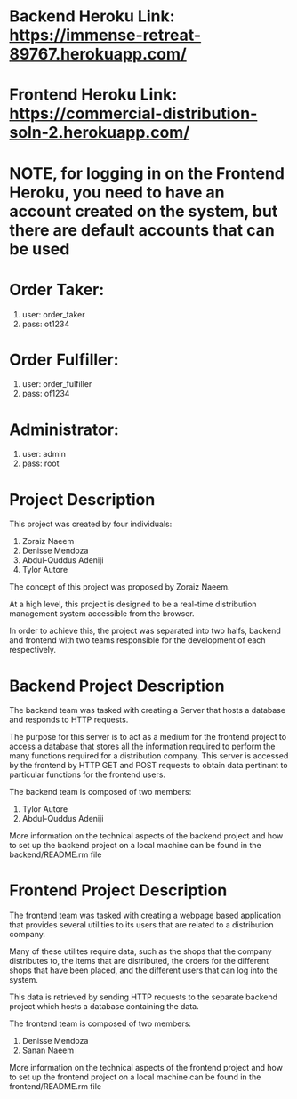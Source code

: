 # Backend Heroku Link: https://immense-retreat-89767.herokuapp.com/
# Frontend Heroku Link: https://commercial-distribution-soln-2.herokuapp.com/
# NOTE, for logging in on the Frontend Heroku, you need to have an account created on the system, but there are default accounts that can be used
# Order Taker: 
1. user: order_taker
2. pass: ot1234
# Order Fulfiller:
1. user: order_fulfiller
2. pass: of1234
# Administrator:
1. user: admin
2. pass: root


# Project Description
This project was created by four individuals:
1. Zoraiz Naeem
3. Denisse Mendoza
4. Abdul-Quddus Adeniji
4. Tylor Autore

The concept of this project was proposed by Zoraiz Naeem.

At a high level, this project is designed to be a real-time distribution management system accessible 
from the browser.

In order to achieve this, the project was separated into two halfs, backend and frontend with two 
teams responsible for the development of each respectively.

# Backend Project Description
The backend team was tasked with creating a Server that hosts a database and responds to HTTP 
requests.

The purpose for this server is to act as a medium for the frontend project to access a database 
that stores all the information required to perform the many functions required for a distribution 
company. This server is accessed by the frontend by HTTP GET and POST requests to obtain data 
pertinant to particular functions for the frontend users.

The backend team is composed of two members:
1. Tylor Autore
2. Abdul-Quddus Adeniji

More information on the technical aspects of the backend project and how to set up the backend 
project on a local machine can be found in the backend/README.rm file

# Frontend Project Description
The frontend team was tasked with creating a webpage based application that provides several utilities
to its users that are related to a distribution company.

Many of these utilites require data, such as the shops that the company distributes to, the items that
are distributed, the orders for the different shops that have been placed, and the different users that
can log into the system.

This data is retrieved by sending HTTP requests to the separate backend project which hosts a database
containing the data.

The frontend team is composed of two members:
1. Denisse Mendoza
2. Sanan Naeem

More information on the technical aspects of the frontend project and how to set up the frontend 
project on a local machine can be found in the frontend/README.rm file
